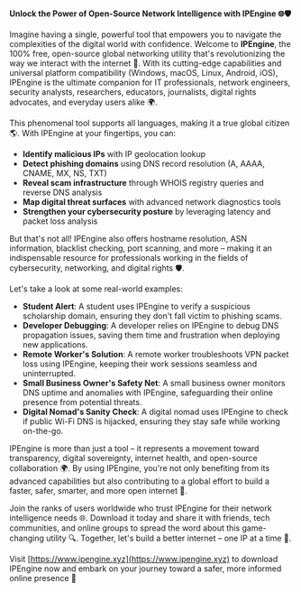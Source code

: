 **Unlock the Power of Open-Source Network Intelligence with IPEngine 🌐🛡️**

Imagine having a single, powerful tool that empowers you to navigate the complexities of the digital world with confidence. Welcome to **IPEngine**, the 100% free, open-source global networking utility that's revolutionizing the way we interact with the internet 🚀. With its cutting-edge capabilities and universal platform compatibility (Windows, macOS, Linux, Android, iOS), IPEngine is the ultimate companion for IT professionals, network engineers, security analysts, researchers, educators, journalists, digital rights advocates, and everyday users alike 🌍.

This phenomenal tool supports all languages, making it a true global citizen 🌎. With IPEngine at your fingertips, you can:

*   **Identify malicious IPs** with IP geolocation lookup
*   **Detect phishing domains** using DNS record resolution (A, AAAA, CNAME, MX, NS, TXT)
*   **Reveal scam infrastructure** through WHOIS registry queries and reverse DNS analysis
*   **Map digital threat surfaces** with advanced network diagnostics tools
*   **Strengthen your cybersecurity posture** by leveraging latency and packet loss analysis

But that's not all! IPEngine also offers hostname resolution, ASN information, blacklist checking, port scanning, and more – making it an indispensable resource for professionals working in the fields of cybersecurity, networking, and digital rights 🛡️. 

Let's take a look at some real-world examples:

*   **Student Alert**: A student uses IPEngine to verify a suspicious scholarship domain, ensuring they don't fall victim to phishing scams.
*   **Developer Debugging**: A developer relies on IPEngine to debug DNS propagation issues, saving them time and frustration when deploying new applications.
*   **Remote Worker's Solution**: A remote worker troubleshoots VPN packet loss using IPEngine, keeping their work sessions seamless and uninterrupted.
*   **Small Business Owner's Safety Net**: A small business owner monitors DNS uptime and anomalies with IPEngine, safeguarding their online presence from potential threats.
*   **Digital Nomad's Sanity Check**: A digital nomad uses IPEngine to check if public Wi-Fi DNS is hijacked, ensuring they stay safe while working on-the-go.

IPEngine is more than just a tool – it represents a movement toward transparency, digital sovereignty, internet health, and open-source collaboration 🌍. By using IPEngine, you're not only benefiting from its advanced capabilities but also contributing to a global effort to build a faster, safer, smarter, and more open internet 📡.

Join the ranks of users worldwide who trust IPEngine for their network intelligence needs 🌐. Download it today and share it with friends, tech communities, and online groups to spread the word about this game-changing utility 🔍. Together, let's build a better internet – one IP at a time 🚀.

Visit [https://www.ipengine.xyz](https://www.ipengine.xyz) to download IPEngine now and embark on your journey toward a safer, more informed online presence 🌟